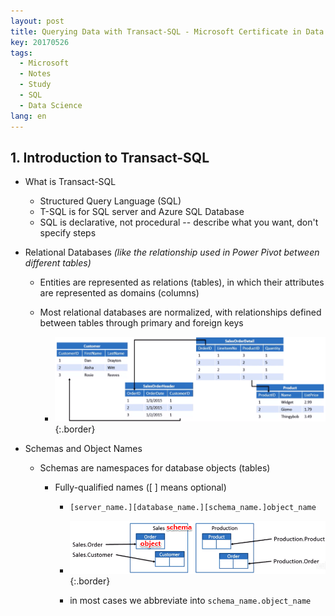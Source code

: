```yaml
---
layout: post
title: Querying Data with Transact-SQL - Microsoft Certificate in Data Science 2 
key: 20170526
tags:
  - Microsoft
  - Notes
  - Study
  - SQL
  - Data Science
lang: en
---
```








## 1. Introduction to Transact-SQL

- What is Transact-SQL

  - Structured Query Language (SQL)
  - T-SQL is for SQL server and Azure SQL Database
  - SQL is declarative, not procedural -- describe what you want, don't specify steps

- Relational Databases *(like the relationship used in Power Pivot between different tables)*

  - Entities are represented as relations (tables), in which their attributes are represented as domains (columns)


  - Most relational databases are normalized, with relationships defined between tables through primary and foreign keys
    - ![@Structure of This Course](https://github.com/YestinYang/YestinYang.github.io/raw/master/screenshots/2017-05-26_E52EF56E1041.png){:.border}

- Schemas and Object Names

  - Schemas are namespaces for database objects (tables)

    - Fully-qualified names ([ ] means optional)

        - ```sql
          [server_name.][database_name.][schema_name.]object_name
          ```

        - ![@Structure of This Course](https://github.com/YestinYang/YestinYang.github.io/raw/master/screenshots/2017-05-26_689F8A592354.png){:.border}

        - in most cases we abbreviate into `schema_name.object_name` 
